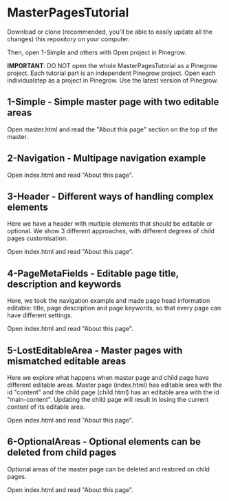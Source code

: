 # MasterPagesTutorial

Download or clone (recommended, you'll be able to easily update all the changes) this repository on your computer.

Then, open 1-Simple and others with Open project in Pinegrow.

**IMPORTANT**: DO NOT open the whole MasterPagesTutorial as a Pinegrow project. Each tutorial part is an independent Pinegrow project. Open each individualstep as a project in Pinegrow. Use the latest version of Pinegrow.

1-Simple - Simple master page with two editable areas
--------
Open master.html and read the "About this page" section on the top of the master.

2-Navigation - Multipage navigation example
--------
Open index.html and read "About this page".

3-Header - Different ways of handling complex elements
---------

Here we have a header with multiple elements that should be editable or optional. We show 3 different approaches, with different degrees of child pages customisation.

Open index.html and read "About this page".

4-PageMetaFields - Editable page title, description and keywords
------

Here, we took the navigation example and made page head information editable: title, page description and page keywords, so that every page can have different settings.

Open index.html and read "About this page".

5-LostEditableArea - Master pages with mismatched editable areas
-------
Here we explore what happens when master page and child page have different editable areas. Master page (index.html) has editable area with the id "content" and the child page (child.html) has an editable area with the id "main-content". Updating the child page will result in losing the current content of its editable area.

Open index.html and read "About this page".

6-OptionalAreas - Optional elements can be deleted from child pages
-----
Optional areas of the master page can be deleted and restored on child pages.

Open index.html and read "About this page".